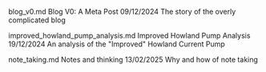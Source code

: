 blog_v0.md
Blog V0: A Meta Post
09/12/2024
The story of the overly complicated blog

improved_howland_pump_analysis.md
Improved Howland Pump Analysis
19/12/2024
An analysis of the "Improved" Howland Current Pump

note_taking.md
Notes and thinking
13/02/2025
Why and how of note taking 
